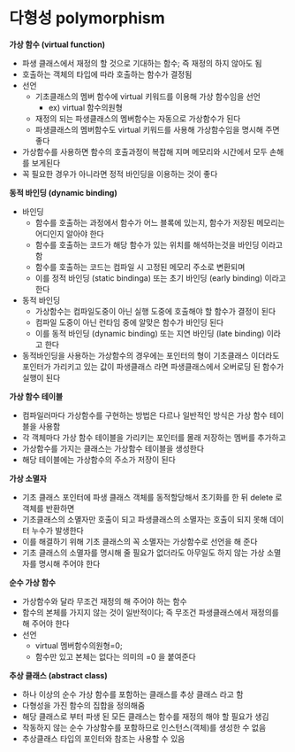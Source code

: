 # 다형성 polymorphism

**가상 함수 (virtual function)**

- 파생 클래스에서 재정의 할 것으로 기대하는 함수; 즉 재정의 하지 않아도 됨
- 호출하는 객체의 타입에 따라 호출하는 함수가 결정됨
- 선언
    - 기초클래스의 멤버 함수에 virtual 키워드를 이용해 가상 함수임을 선언
        - ex) virtual 함수의원형
    - 재정의 되는 파생클래스의 멤버함수는 자동으로 가상함수가 된다
    - 파생클래스의 멤버함수도 virtual 키워드를 사용해 가상함수임을 명시해 주면 좋다
- 가상함수를 사용하면 함수의 호출과정이 복잡해 지며 메모리와 시간에서 모두 손해를 보게된다
- 꼭 필요한 경우가 아니라면 정적 바인딩을 이용하는 것이 좋다

**동적 바인딩 (dynamic binding)**

- 바인딩
    - 함수를 호출하는 과정에서 함수가 어느 블록에 있는지, 함수가 저장된 메모리는 어디인지 알아야 한다
    - 함수를 호출하는 코드가 해당 함수가 있는 위치를 해석하는것을 바인딩 이라고 함
    - 함수를 호출하는 코드는 컴파일 시 고정된 메모리 주소로 변환되며
    - 이를 정적 바인딩 (static bindinga) 또는 초기 바인딩 (early binding) 이라고 한다
- 동적 바인딩
    - 가상함수는 컴파일도중이 아닌 실행 도중에 호출해야 할 함수가 결정이 된다
    - 컴파일 도중이 아닌 런타임 중에 알맞은 함수가 바인딩 된다
    - 이를 동적 바인딩 (dynamic binding) 또는 지연 바인딩 (late binding) 이라고 한다
- 동적바인딩을 사용하는 가상함수의 경우에는 포인터의 형이 기초클래스 이더라도 포인터가 가리키고 있는 값이 파생클래스 라면 파생클래스에서 오버로딩 된 함수가 실행이 된다

**가상 함수 테이블**

- 컴파일러마다 가상함수를 구현하는 방법은 다르나 일반적인 방식은 가상 함수 테이블을 사용함
- 각 객체마다 가상 함수 테이블을 가리키는 포인터를 몰래 저장하는 멤버를 추가하고
- 가상함수를 가지는 클래스는 가상함수 테이블을 생성한다
- 해당 테이블에는 가상함수의 주소가 저장이 된다

**가상 소멸자**

- 기초 클래스 포인터에 파생 클래스 객체를 동적할당해서 초기화를 한 뒤 delete 로 객체를 반환하면
- 기초클래스의 소멸자만 호출이 되고 파생클래스의 소멸자는 호출이 되지 못해 데이터 누수가 발생한다
- 이를 해결하기 위해 기초 클래스의 꼭 소멸자는 가상함수로 선언을 해 준다
- 기초 클래스의 소멸자를 명시해 줄 필요가 없더라도 아무일도 하지 않는 가상 소멸자를 명시해 주어야 한다

**순수 가상 함수**

- 가상함수와 달라 무조건 재정의 해 주어야 하는 함수
- 함수의 본체를 가지지 않는 것이 일반적이다; 즉 무조건 파생클래스에서 재정의를 해 주어야 한다
- 선언
    - virtual 멤버함수의원형=0;
    - 함수만 있고 본체는 없다는 의미의 =0 을 붙여준다

**추상 클래스 (abstract class)**

- 하나 이상의 순수 가상 함수를 포함하는 클래스를 추상 클래스 라고 함
- 다형성을 가진 함수의 집합을 정의해줌
- 해당 클래스로 부터 파생 된 모든 클래스는 함수를 재정의 해야 할 필요가 생김
- 작동하지 않는 순수 가상함수를 포함하므로 인스턴스(객체)를 생성한 수 없음
- 추상클래스 타입의 포인터와 참조는 사용할 수 있음